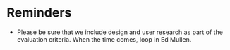 # Reminders

- Please be sure that we include design and user research as part of the evaluation criteria. When the time comes, loop in Ed Mullen.
